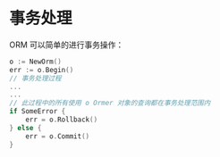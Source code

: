 # 事务处理

ORM 可以简单的进行事务操作：

```go
o := NewOrm()
err := o.Begin()
// 事务处理过程
...
...
// 此过程中的所有使用 o Ormer 对象的查询都在事务处理范围内
if SomeError {
	err = o.Rollback()
} else {
	err = o.Commit()
}
```

